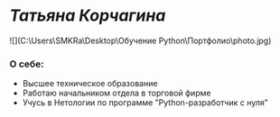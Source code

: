 # *Татьяна Корчагина*

![](C:\Users\SMKRa\Desktop\Обучение Python\Портфолио\photo.jpg)

### О себе:
- Высшее техническое образование
- Работаю начальником отдела в торговой фирме
- Учусь в Нетологии по программе "Python-разработчик с нуля"